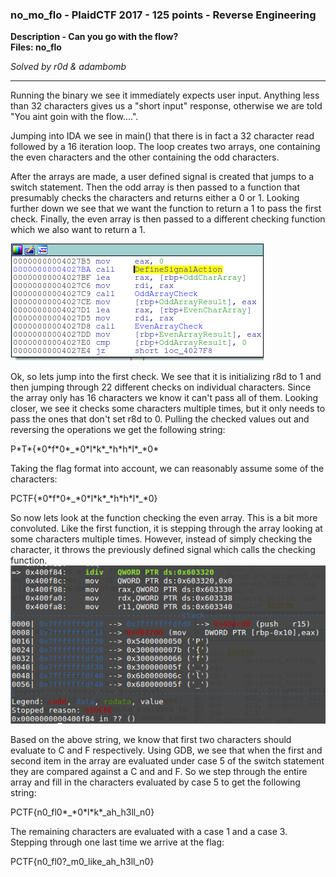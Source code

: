 ### no_mo_flo - PlaidCTF 2017 - 125 points - Reverse Engineering 
**Description - Can you go with the flow?**  
**Files: no_flo**

*Solved by r0d & adambomb* 

***

Running the binary we see it immediately expects user input. Anything less than 32 characters gives us a "short input" response, otherwise we are told  "You aint goin with the flow....". 

Jumping into IDA we see in main() that there is in fact a 32 character read followed by a 16 iteration loop. The loop creates two arrays, one containing the even characters and the other containing the odd characters. 

After the arrays are made, a user defined signal is created that jumps to a switch statement. Then the odd array is then passed to a function that presumably checks the characters and returns either a 0 or 1. Looking further down we see that we want the function to return a 1 to pass the first check. Finally, the even array is then passed to a different checking function which we also want to return a 1. 

![no_flo main()](https://github.com/r0d/Write_Ups/blob/master/PlaidCTF-2017/no_mo_flo-125pts/no_flo_main.png)

Ok, so lets jump into the first check. We see that it is initializing r8d to 1 and then jumping through 22 different checks on individual characters. Since the array only has 16 characters we know it can't pass all of them. Looking closer, we see it checks some characters multiple times, but it only needs to pass the ones that don't set r8d to 0. Pulling the checked values out and reversing the operations we get the following string: 

P\*T\*{\*0\*f\*0\*\_\*0\*l\*k\*\_\*h\*h\*l\*\_\*0\*

Taking the flag format into account, we can reasonably assume some of the characters: 

PCTF{\*0\*f\*0\*\_\*0\*l\*k\*\_\*h\*h\*l\*\_\*0}

So now lets look at the function checking the even array. This is a bit more convoluted. Like the first function, it is stepping through the array looking at some characters multiple times. However, instead of simply checking the character, it throws the previously defined signal which calls the checking function. 
![signal being thrown](https://github.com/r0d/Write_Ups/blob/master/PlaidCTF-2017/no_mo_flo-125pts/signal_being_thrown.png)

Based on the above string, we know that first two characters should evaluate to C and F respectively. Using GDB, we see that when the first and second item in the array are evaluated under case 5 of the switch statement they are compared against a C and and F. So we step through the entire array and fill in the characters evaluated by case 5 to get the following string: 

PCTF{n0\_fl0\*\_\*0\*l\*k\*\_ah\_h3ll\_n0} 

The remaining characters are evaluated with a case 1 and a case 3. Stepping through one last time we arrive at the flag: 

PCTF{n0_fl0?_m0_like_ah_h3ll_n0}  


